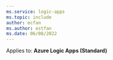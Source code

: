 ```yaml
---
ms.service: logic-apps
ms.topic: include
author: ecfan
ms.author: estfan
ms.date: 06/08/2022
---
```


Applies to: **Azure Logic Apps (Standard)**